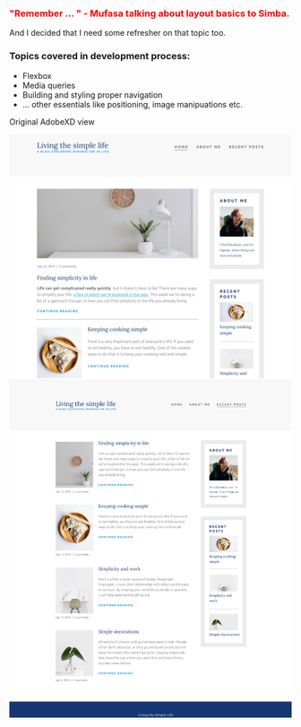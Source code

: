 ### <span style="color:red">"Remember ... " - Mufasa talking about layout basics to Simba.</span> 
And I decided that I need some refresher on that topic too.

### Topics covered in development process:

* Flexbox
* Media queries
* Building and styling proper navigation
* ... other essentials like positioning, image manipuations etc.

Original AdobeXD view

![alt text](images/original-adobexd.png)
![alt text](images/recent-posts-adobexd.png)